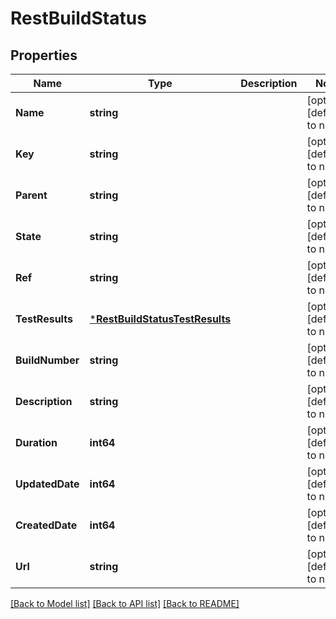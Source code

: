# RestBuildStatus

## Properties
Name | Type | Description | Notes
------------ | ------------- | ------------- | -------------
**Name** | **string** |  | [optional] [default to null]
**Key** | **string** |  | [optional] [default to null]
**Parent** | **string** |  | [optional] [default to null]
**State** | **string** |  | [optional] [default to null]
**Ref** | **string** |  | [optional] [default to null]
**TestResults** | [***RestBuildStatusTestResults**](RestBuildStatus_testResults.md) |  | [optional] [default to null]
**BuildNumber** | **string** |  | [optional] [default to null]
**Description** | **string** |  | [optional] [default to null]
**Duration** | **int64** |  | [optional] [default to null]
**UpdatedDate** | **int64** |  | [optional] [default to null]
**CreatedDate** | **int64** |  | [optional] [default to null]
**Url** | **string** |  | [optional] [default to null]

[[Back to Model list]](../README.md#documentation-for-models) [[Back to API list]](../README.md#documentation-for-api-endpoints) [[Back to README]](../README.md)

